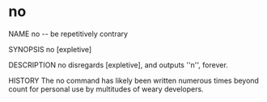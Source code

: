 no
==

NAME
     no -- be repetitively contrary
     
SYNOPSIS
     no [expletive]
     
DESCRIPTION
     no disregards [expletive], and outputs ''n'', forever.
     
HISTORY
     The no command has likely been written numerous times beyond count for 
     personal use by multitudes of weary developers.
